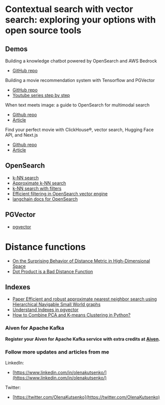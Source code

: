 # Contextual search with vector search: exploring your options with open source tools


## Demos

Building a knowledge chatbot powered by OpenSearch and AWS Bedrock
- [GitHub repo](https://github.com/Aiven-Labs/chatbot-opensearch-aws-knowledge-base)

Building a movie recommendation system with Tensorflow and PGVector
- [GitHub repo](https://github.com/Aiven-Labs/pgvector-tensorflow-movie-recommendations-workshop)
- [Youtube series step by step](https://www.youtube.com/playlist?list=PLo6PI-0mPVLt2nQGH10XA3wdWFZ7r8jOK)

When text meets image: a guide to OpenSearch for multimodal search
- [Github repo](https://github.com/Aiven-Labs/CLIP-opensearch)
- [Article](https://aiven.io/developer/opensearch-multimodal-search)

Find your perfect movie with ClickHouse®, vector search, Hugging Face API, and Next.js
- [Github repo](https://github.com/Aiven-Labs/find-your-movie-clickhouse-vectorsearch)
- [Article](https://aiven.io/developer/movie-recommender-clickhouse-huggingface-nextjs)

## OpenSearch
- [k-NN search](https://opensearch.org/docs/latest/search-plugins/knn/index/)
- [Approximate k-NN search](https://opensearch.org/docs/latest/search-plugins/knn/approximate-knn/)
- [k-NN search with filters](https://opensearch.org/docs/latest/search-plugins/knn/filter-search-knn)
- [Efficient filtering in OpenSearch vector engine](https://opensearch.org/blog/efficient-filters-in-knn/)
- [langchain docs for OpenSearch](https://api.python.langchain.com/en/latest/vectorstores/langchain_community.vectorstores.opensearch_vector_search.OpenSearchVectorSearch.html)

## PGVector
- [pgvector](https://github.com/pgvector/pgvector)

# Distance functions
- [On the Surprising Behavior of Distance Metric in High-Dimensional Space](https://www.researchgate.net/publication/30013021_On_the_Surprising_Behavior_of_Distance_Metric_in_High-Dimensional_Space)
- [Dot Product is a Bad Distance Function](https://medium.josuakrause.com/dot-product-is-a-bad-distance-function-aff7667da6cc)

## Indexes
- [Paper Efficient and robust approximate nearest neighbor search using Hierarchical Navigable Small World graphs](https://arxiv.org/abs/1603.09320)
- [Understand Indexes in pgvector](https://stormatics.tech/blogs/understanding-indexes-in-pgvector)
- [How to Combine PCA and K-means Clustering in Python?](https://365datascience.com/tutorials/python-tutorials/pca-k-means/)


### Aiven for Apache Kafka
**Register your Aiven for Apache Kafka service with extra credits at [Aiven](https://go.aiven.io/devnexus-2024).**

### Follow more updates and articles from me

LinkedIn: 
- [https://www.linkedin.com/in/olenakutsenko/](https://www.linkedin.com/in/olenakutsenko/)

Twitter:
- [https://twitter.com/OlenaKutsenko](https://twitter.com/OlenaKutsenko)


